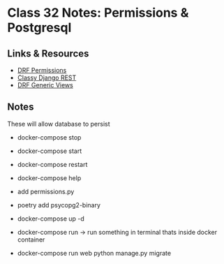 # Class 32 Notes: Permissions & Postgresql

## Links & Resources

- [DRF Permissions](https://www.django-rest-framework.org/api-guide/permissions/)
- [Classy Django REST](http://www.cdrf.co/)
- [DRF Generic Views](https://www.django-rest-framework.org/api-guide/generic-views/)

## Notes

These will allow database to persist

- docker-compose stop
- docker-compose start
- docker-compose restart
- docker-compose help

- add permissions.py
- poetry add psycopg2-binary

- docker-compose up -d
- docker-compose run -> run something in terminal thats inside docker container
- docker-compose run web python manage.py migrate
